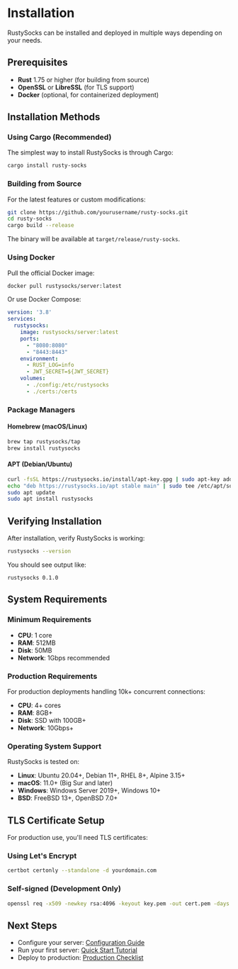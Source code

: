 # Installation

RustySocks can be installed and deployed in multiple ways depending on your needs.

## Prerequisites

- **Rust** 1.75 or higher (for building from source)
- **OpenSSL** or **LibreSSL** (for TLS support)
- **Docker** (optional, for containerized deployment)

## Installation Methods

### Using Cargo (Recommended)

The simplest way to install RustySocks is through Cargo:

```bash
cargo install rusty-socks
```

### Building from Source

For the latest features or custom modifications:

```bash
git clone https://github.com/yourusername/rusty-socks.git
cd rusty-socks
cargo build --release
```

The binary will be available at `target/release/rusty-socks`.

### Using Docker

Pull the official Docker image:

```bash
docker pull rustysocks/server:latest
```

Or use Docker Compose:

```yaml
version: '3.8'
services:
  rustysocks:
    image: rustysocks/server:latest
    ports:
      - "8080:8080"
      - "8443:8443"
    environment:
      - RUST_LOG=info
      - JWT_SECRET=${JWT_SECRET}
    volumes:
      - ./config:/etc/rustysocks
      - ./certs:/certs
```

### Package Managers

#### Homebrew (macOS/Linux)

```bash
brew tap rustysocks/tap
brew install rustysocks
```

#### APT (Debian/Ubuntu)

```bash
curl -fsSL https://rustysocks.io/install/apt-key.gpg | sudo apt-key add -
echo "deb https://rustysocks.io/apt stable main" | sudo tee /etc/apt/sources.list.d/rustysocks.list
sudo apt update
sudo apt install rustysocks
```

## Verifying Installation

After installation, verify RustySocks is working:

```bash
rustysocks --version
```

You should see output like:
```
rustysocks 0.1.0
```

## System Requirements

### Minimum Requirements

- **CPU**: 1 core
- **RAM**: 512MB
- **Disk**: 50MB
- **Network**: 1Gbps recommended

### Production Requirements

For production deployments handling 10k+ concurrent connections:

- **CPU**: 4+ cores
- **RAM**: 8GB+
- **Disk**: SSD with 100GB+
- **Network**: 10Gbps+

### Operating System Support

RustySocks is tested on:

- **Linux**: Ubuntu 20.04+, Debian 11+, RHEL 8+, Alpine 3.15+
- **macOS**: 11.0+ (Big Sur and later)
- **Windows**: Windows Server 2019+, Windows 10+
- **BSD**: FreeBSD 13+, OpenBSD 7.0+

## TLS Certificate Setup

For production use, you'll need TLS certificates:

### Using Let's Encrypt

```bash
certbot certonly --standalone -d yourdomain.com
```

### Self-signed (Development Only)

```bash
openssl req -x509 -newkey rsa:4096 -keyout key.pem -out cert.pem -days 365 -nodes
```

## Next Steps

- Configure your server: [Configuration Guide](./configuration.md)
- Run your first server: [Quick Start Tutorial](./quickstart.md)
- Deploy to production: [Production Checklist](../deployment/checklist.md)